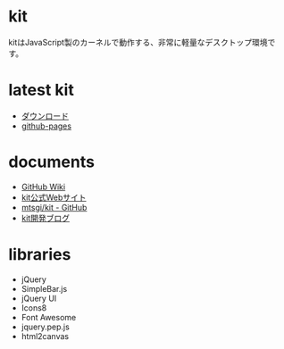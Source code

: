 # kit
kitはJavaScript製のカーネルで動作する、非常に軽量なデスクトップ環境です。

# latest kit
* [ダウンロード](https://github.com/mtsgi/kit/releases)
* [github-pages](https://mtsgi.github.io/kit/)

# documents
* [GitHub Wiki](https://github.com/mtsgi/kit/wiki)
* [kit公式Webサイト](http://web.kitit.ml/)
* [mtsgi/kit - GitHub](https://github.com/mtsgi/kit)
* [kit開発ブログ](https://kitdev.home.blog/)

# libraries
* jQuery
* SimpleBar.js
* jQuery UI
* Icons8
* Font Awesome
* jquery.pep.js
* html2canvas